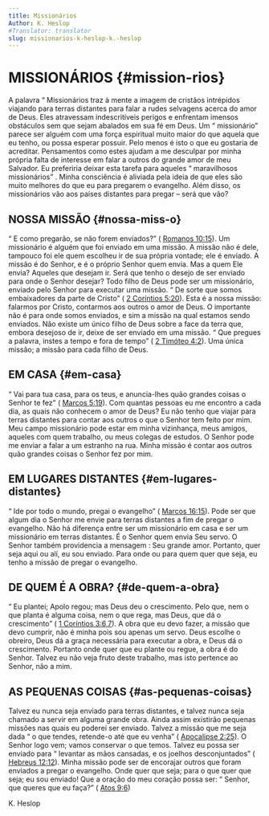 ```yaml
---
title: Missionários
Author: K. Heslop
#Translator: translator
slug: missionarios-k-heslop-k.-heslop
---
```


# MISSIONÁRIOS {#mission-rios}

A palavra “ Missionários traz à mente a imagem de cristãos intrépidos viajando para terras distantes para falar a rudes selvagens acerca do amor de Deus. Eles atravessam indescritíveis perigos e enfrentam imensos obstáculos sem que sejam abalados em sua fé em Deus. Um “ missionário” parece ser alguém com uma força espiritual muito maior do que aquela que eu tenho, ou possa esperar possuir. Pelo menos é isto o que eu gostaria de acreditar. Pensamentos como estes ajudam a me desculpar por minha própria falta de interesse em falar a outros do grande amor de meu Salvador. Eu preferiria deixar esta tarefa para aqueles “ maravilhosos missionários” . Minha consciência é aliviada pela ideia de que eles são muito melhores do que eu para pregarem o evangelho. Além disso, os missionários vão aos países distantes para pregar – será que vão?

## NOSSA MISSÃO {#nossa-miss-o}

“ E como pregarão, se não forem enviados?” ( [Romanos 10:15](http://mysword.info/b?r=Rom_10:15)). Um missionário é alguém que foi enviado em uma missão. A missão não é dele, tampouco foi ele quem escolheu ir de sua própria vontade; ele é enviado. A missão é do Senhor, e é o próprio Senhor quem envia. Mas a quem Ele envia? Aqueles que desejam ir. Será que tenho o desejo de ser enviado para onde o Senhor desejar? Todo filho de Deus pode ser um missionário, enviado pelo Senhor para executar uma missão. “ De sorte que somos embaixadores da parte de Cristo” ( [2 Coríntios 5:20](http://mysword.info/b?r=2Co_5:20)). Esta é a nossa missão: falarmos por Cristo, contarmos aos outros o amor de Deus. O importante não é para onde somos enviados, e sim a missão na qual estamos sendo enviados. Não existe um único filho de Deus sobre a face da terra que, embora desejoso de ir, deixe de ser enviado em uma missão. “ Que pregues a palavra, instes a tempo e fora de tempo” ( [2 Timóteo 4:2](http://mysword.info/b?r=2Ti_4:2)). Uma única missão; a missão para cada filho de Deus.

## EM CASA {#em-casa}

“ Vai para tua casa, para os teus, e anuncia-lhes quão grandes coisas o Senhor te fez” ( [Marcos 5:19](http://mysword.info/b?r=Mar_5:19)). Com quantas pessoas eu me encontro a cada dia, as quais não conhecem o amor de Deus? Eu não tenho que viajar para terras distantes para contar aos outros o que o Senhor tem feito por mim. Meu campo missionário pode estar em minha vizinhança, meus amigos, aqueles com quem trabalho, ou meus colegas de estudos. O Senhor pode me enviar a falar a um estranho na rua. Minha missão é contar aos outros quão grandes coisas o Senhor fez por mim.

## EM LUGARES DISTANTES {#em-lugares-distantes}

“ Ide por todo o mundo, pregai o evangelho” ( [Marcos 16:15](http://mysword.info/b?r=Mar_16:15)). Pode ser que algum dia o Senhor me envie para terras distantes a fim de pregar o evangelho. Não há diferença entre ser um missionário em casa e ser um missionário em terras distantes. É o Senhor quem envia Seu servo. O Senhor também providencia a mensagem : Seu grande amor. Portanto, quer seja aqui ou alí, eu sou enviado. Para onde ou para quem quer que seja, eu tenho a missão de pregar o evangelho.

## DE QUEM É A OBRA? {#de-quem-a-obra}

“ Eu plantei; Apolo regou; mas Deus deu o crescimento. Pelo que, nem o que planta é alguma coisa, nem o que rega, mas Deus, que dá o crescimento” ( [1 Coríntios 3:6,7](http://mysword.info/b?r=1Co_3:6,7)). A obra que eu devo fazer, a missão que devo cumprir, não é minha pois sou apenas um servo. Deus escolhe o obreiro, Deus dá a graça necessária para executar a obra, e Deus dá o crescimento. Portanto onde quer que eu plante ou regue, a obra é do Senhor. Talvez eu não veja fruto deste trabalho, mas isto pertence ao Senhor, não a mim.

## AS PEQUENAS COISAS {#as-pequenas-coisas}

Talvez eu nunca seja enviado para terras distantes, e talvez nunca seja chamado a servir em alguma grande obra. Ainda assim existirão pequenas missões nas quais eu poderei ser enviado. Talvez a missão que me seja dada “ o que tendes, retende-o até que eu venha” ( [Apocalipse 2:25](http://mysword.info/b?r=Rev_2:25)). O Senhor logo vem; vamos conservar o que temos. Talvez eu possa ser enviado para “ levantar as mãos cansadas, e os joelhos desconjuntados” ( [Hebreus 12:12](http://mysword.info/b?r=Heb_12:12)). Minha missão pode ser de encorajar outros que foram enviados a pregar o evangelho. Onde quer que seja; para o que quer que seja; eu sou enviado! Que a oração do meu coração possa ser: “ Senhor, que queres que eu faça?” ( [Atos 9:6](http://mysword.info/b?r=Act_9:6))

K. Heslop